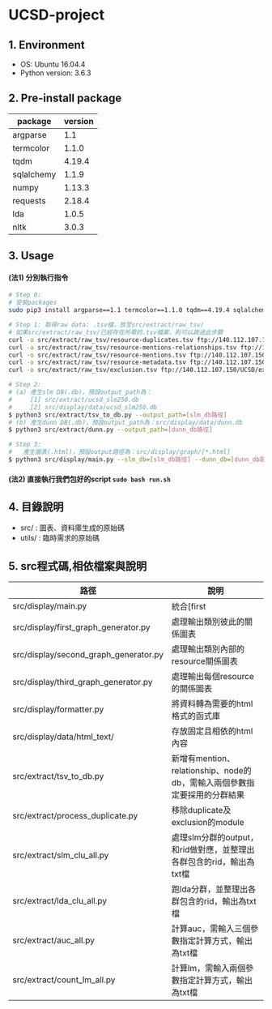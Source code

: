 # UCSD-project

## 1. Environment
* OS: Ubuntu 16.04.4
* Python version: 3.6.3

## 2. Pre-install package
| package | version |
| ------ | ------ |
| argparse | 1.1 |
| termcolor | 1.1.0 |
| tqdm | 4.19.4 |
| sqlalchemy | 1.1.9 |
| numpy | 1.13.3 |
| requests | 2.18.4 |
| lda | 1.0.5 |
| nltk | 3.0.3 |

## 3. Usage
#### (法1) 分別執行指令
```sh 
# Step 0:
# 安裝packages
sudo pip3 install argparse==1.1 termcolor==1.1.0 tqdm==4.19.4 sqlalchemy==1.1.9 numpy==1.13.3 requests==2.18.4 lda==1.0.5 nltk==3.0.3

# Step 1: 取得raw data: .tsv檔，放至src/extract/raw_tsv/
# 如果src/extract/raw_tsv/已經存在所需的.tsv檔案，則可以跳過此步驟
curl -o src/extract/raw_tsv/resource-duplicates.tsv ftp://140.112.107.150/UCSD/resource-duplicates.tsv
curl -o src/extract/raw_tsv/resource-mentions-relationships.tsv ftp://140.112.107.150/UCSD/resource-mentions-relationships.tsv
curl -o src/extract/raw_tsv/resource-mentions.tsv ftp://140.112.107.150/UCSD/resource-mentions.tsv
curl -o src/extract/raw_tsv/resource-metadata.tsv ftp://140.112.107.150/UCSD/resource-metadata.tsv
curl -o src/extract/raw_tsv/exclusion.tsv ftp://140.112.107.150/UCSD/exclusion.tsv

# Step 2:
# (a) 產生slm DB(.db)，預設output_path為：
#     [1] src/extract/ucsd_slm250.db
#     [2] src/display/data/ucsd_slm250.db
$ python3 src/extract/tsv_to_db.py --output_path=[slm_db路徑]
# (b) 產生dunn DB(.db)，預設output_path為：src/display/data/dunn.db
$ python3 src/extract/dunn.py --output_path=[dunn_db路徑]

# Step 3:
#   產生圖表(.html)，預設output路徑為：src/display/graph/[*.html]
$ python3 src/display/main.py --slm_db=[slm_db路徑] --dunn_db=[dunn_db路徑]
```

#### (法2) 直接執行我們包好的script ```sudo bash run.sh```

## 4. 目錄說明
* src/ : 圖表、資料庫生成的原始碼
* utils/ : 臨時需求的原始碼

## 5. src程式碼,相依檔案與說明
| 路徑 | 說明 |
| ------ | ------ |
| src/display/main.py | 統合[first|second|third]_graph_generator.py的入口執行檔，輸出三種圖表於src/graph |
| src/display/first_graph_generator.py | 處理輸出類別彼此的關係圖表 |
| src/display/second_graph_generator.py | 處理輸出類別內部的resource關係圖表 |
| src/display/third_graph_generator.py | 處理輸出每個resource的關係圖表 |
| src/display/formatter.py | 將資料轉為需要的html格式的函式庫 |
| src/display/data/html_text/ | 存放固定且相依的html內容 |
| src/extract/tsv_to_db.py | 新增有mention、relationship、node的db，需輸入兩個參數指定要採用的分群結果|
| src/extract/process_duplicate.py | 移除duplicate及exclusion的module |
| src/extract/slm_clu_all.py | 處理slm分群的output，和rid做對應，並整理出各群包含的rid，輸出為txt檔 |
| src/extract/lda_clu_all.py | 跑lda分群，並整理出各群包含的rid，輸出為txt檔 |
| src/extract/auc_all.py | 計算auc，需輸入三個參數指定計算方式，輸出為txt檔 |
| src/extract/count_lm_all.py | 計算lm，需輸入兩個參數指定計算方式，輸出為txt檔 |
